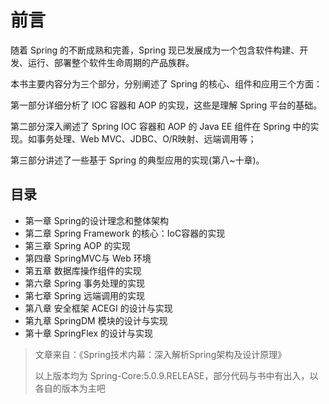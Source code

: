 # 前言

随着 Spring 的不断成熟和完善，Spring 现已发展成为一个包含软件构建、开发、运行、部署整个软件生命周期的产品族群。

本书主要内容分为三个部分，分别阐述了 Spring 的核心、组件和应用三个方面：

第一部分详细分析了 IOC 容器和 AOP 的实现，这些是理解 Spring 平台的基础。

第二部分深入阐述了 Spring IOC 容器和 AOP 的 Java EE 组件在 Spring 中的实现。如事务处理、Web MVC、JDBC、O/R映射、远端调用等；

第三部分讲述了一些基于 Spring 的典型应用的实现(第八~十章)。

## 目录

- 第一章 Spring的设计理念和整体架构
- 第二章 Spring Framework 的核心：IoC容器的实现
- 第三章 Spring AOP 的实现
- 第四章 SpringMVC与 Web 环境
- 第五章 数据库操作组件的实现
- 第六章 Spring 事务处理的实现
- 第七章 Spring 远端调用的实现
- 第八章 安全框架 ACEGI 的设计与实现
- 第九章 SpringDM 模块的设计与实现
- 第十章 SpringFlex 的设计与实现

> 文章来自：《Spring技术内幕：深入解析Spring架构及设计原理》
>
> 以上版本均为 Spring-Core:5.0.9.RELEASE，部分代码与书中有出入，以各自的版本为主吧